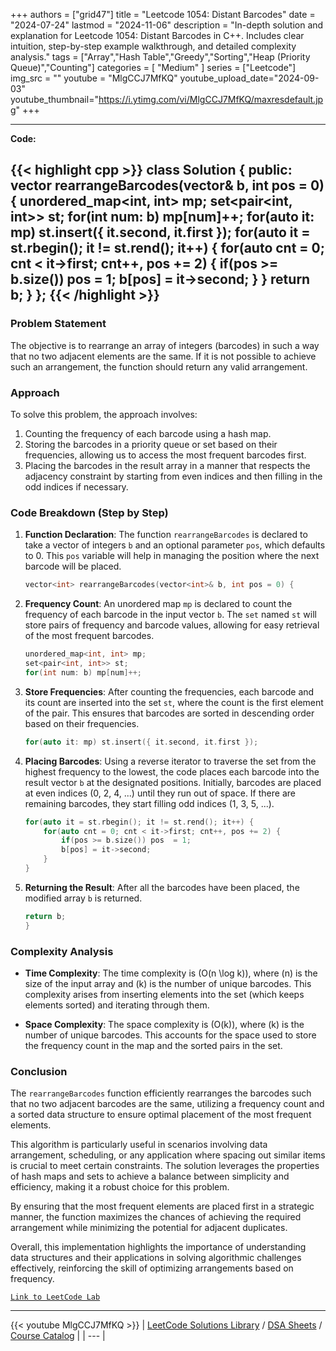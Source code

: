 
+++
authors = ["grid47"]
title = "Leetcode 1054: Distant Barcodes"
date = "2024-07-24"
lastmod = "2024-11-06"
description = "In-depth solution and explanation for Leetcode 1054: Distant Barcodes in C++. Includes clear intuition, step-by-step example walkthrough, and detailed complexity analysis."
tags = ["Array","Hash Table","Greedy","Sorting","Heap (Priority Queue)","Counting"]
categories = [
    "Medium"
]
series = ["Leetcode"]
img_src = ""
youtube = "MlgCCJ7MfKQ"
youtube_upload_date="2024-09-03"
youtube_thumbnail="https://i.ytimg.com/vi/MlgCCJ7MfKQ/maxresdefault.jpg"
+++



---
**Code:**

{{< highlight cpp >}}
class Solution {
public:
    vector<int> rearrangeBarcodes(vector<int>& b, int pos = 0) {
        unordered_map<int, int> mp;
        set<pair<int, int>> st;
        for(int num: b) mp[num]++;
        for(auto it: mp) st.insert({ it.second, it.first });
        for(auto it = st.rbegin(); it != st.rend(); it++) {
            for(auto cnt = 0; cnt < it->first; cnt++, pos += 2) {
                if(pos >= b.size()) pos  = 1;
                b[pos] = it->second;
            }
        }
        return b;
    }
};
{{< /highlight >}}
---


### Problem Statement
The objective is to rearrange an array of integers (barcodes) in such a way that no two adjacent elements are the same. If it is not possible to achieve such an arrangement, the function should return any valid arrangement.

### Approach
To solve this problem, the approach involves:
1. Counting the frequency of each barcode using a hash map.
2. Storing the barcodes in a priority queue or set based on their frequencies, allowing us to access the most frequent barcodes first.
3. Placing the barcodes in the result array in a manner that respects the adjacency constraint by starting from even indices and then filling in the odd indices if necessary.

### Code Breakdown (Step by Step)

1. **Function Declaration**:
   The function `rearrangeBarcodes` is declared to take a vector of integers `b` and an optional parameter `pos`, which defaults to 0. This `pos` variable will help in managing the position where the next barcode will be placed.

   ```cpp
   vector<int> rearrangeBarcodes(vector<int>& b, int pos = 0) {
   ```

2. **Frequency Count**:
   An unordered map `mp` is declared to count the frequency of each barcode in the input vector `b`. The `set` named `st` will store pairs of frequency and barcode values, allowing for easy retrieval of the most frequent barcodes.

   ```cpp
   unordered_map<int, int> mp;
   set<pair<int, int>> st;
   for(int num: b) mp[num]++;
   ```

3. **Store Frequencies**:
   After counting the frequencies, each barcode and its count are inserted into the set `st`, where the count is the first element of the pair. This ensures that barcodes are sorted in descending order based on their frequencies.

   ```cpp
   for(auto it: mp) st.insert({ it.second, it.first });
   ```

4. **Placing Barcodes**:
   Using a reverse iterator to traverse the set from the highest frequency to the lowest, the code places each barcode into the result vector `b` at the designated positions. Initially, barcodes are placed at even indices (0, 2, 4, ...) until they run out of space. If there are remaining barcodes, they start filling odd indices (1, 3, 5, ...).

   ```cpp
   for(auto it = st.rbegin(); it != st.rend(); it++) {
       for(auto cnt = 0; cnt < it->first; cnt++, pos += 2) {
           if(pos >= b.size()) pos  = 1;
           b[pos] = it->second;
       }
   }
   ```

5. **Returning the Result**:
   After all the barcodes have been placed, the modified array `b` is returned.

   ```cpp
   return b;
   }
   ```

### Complexity Analysis
- **Time Complexity**: The time complexity is \(O(n \log k)\), where \(n\) is the size of the input array and \(k\) is the number of unique barcodes. This complexity arises from inserting elements into the set (which keeps elements sorted) and iterating through them.
  
- **Space Complexity**: The space complexity is \(O(k)\), where \(k\) is the number of unique barcodes. This accounts for the space used to store the frequency count in the map and the sorted pairs in the set.

### Conclusion
The `rearrangeBarcodes` function efficiently rearranges the barcodes such that no two adjacent barcodes are the same, utilizing a frequency count and a sorted data structure to ensure optimal placement of the most frequent elements. 

This algorithm is particularly useful in scenarios involving data arrangement, scheduling, or any application where spacing out similar items is crucial to meet certain constraints. The solution leverages the properties of hash maps and sets to achieve a balance between simplicity and efficiency, making it a robust choice for this problem.

By ensuring that the most frequent elements are placed first in a strategic manner, the function maximizes the chances of achieving the required arrangement while minimizing the potential for adjacent duplicates.

Overall, this implementation highlights the importance of understanding data structures and their applications in solving algorithmic challenges effectively, reinforcing the skill of optimizing arrangements based on frequency.


[`Link to LeetCode Lab`](https://leetcode.com/problems/distant-barcodes/description/)

---
{{< youtube MlgCCJ7MfKQ >}}
| [LeetCode Solutions Library](https://grid47.xyz/leetcode/) / [DSA Sheets](https://grid47.xyz/sheets/) / [Course Catalog](https://grid47.xyz/courses/) |
| --- |
